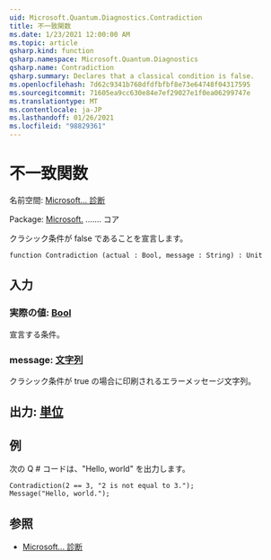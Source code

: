 ```yaml
---
uid: Microsoft.Quantum.Diagnostics.Contradiction
title: 不一致関数
ms.date: 1/23/2021 12:00:00 AM
ms.topic: article
qsharp.kind: function
qsharp.namespace: Microsoft.Quantum.Diagnostics
qsharp.name: Contradiction
qsharp.summary: Declares that a classical condition is false.
ms.openlocfilehash: 7d62c9341b768dfdfbfbf8e73e64748f04317595
ms.sourcegitcommit: 71605ea9cc630e84e7ef29027e1f0ea06299747e
ms.translationtype: MT
ms.contentlocale: ja-JP
ms.lasthandoff: 01/26/2021
ms.locfileid: "98829361"
---
```

# <a name="contradiction-function"></a>不一致関数

名前空間: [Microsoft... 診断](xref:Microsoft.Quantum.Diagnostics)

Package: [Microsoft.](https://nuget.org/packages/Microsoft.Quantum.QSharp.Core) ....... コア


クラシック条件が false であることを宣言します。

```qsharp
function Contradiction (actual : Bool, message : String) : Unit
```


## <a name="input"></a>入力

### <a name="actual--bool"></a>実際の値: [Bool](xref:microsoft.quantum.lang-ref.bool)

宣言する条件。


### <a name="message--string"></a>message: [文字列](xref:microsoft.quantum.lang-ref.string)

クラシック条件が true の場合に印刷されるエラーメッセージ文字列。



## <a name="output--unit"></a>出力: [単位](xref:microsoft.quantum.lang-ref.unit)



## <a name="example"></a>例

次の Q # コードは、"Hello, world" を出力します。

```qsharp
Contradiction(2 == 3, "2 is not equal to 3.");
Message("Hello, world.");
```

## <a name="see-also"></a>参照

- [Microsoft... 診断](xref:Microsoft.Quantum.Diagnostics.Fact)